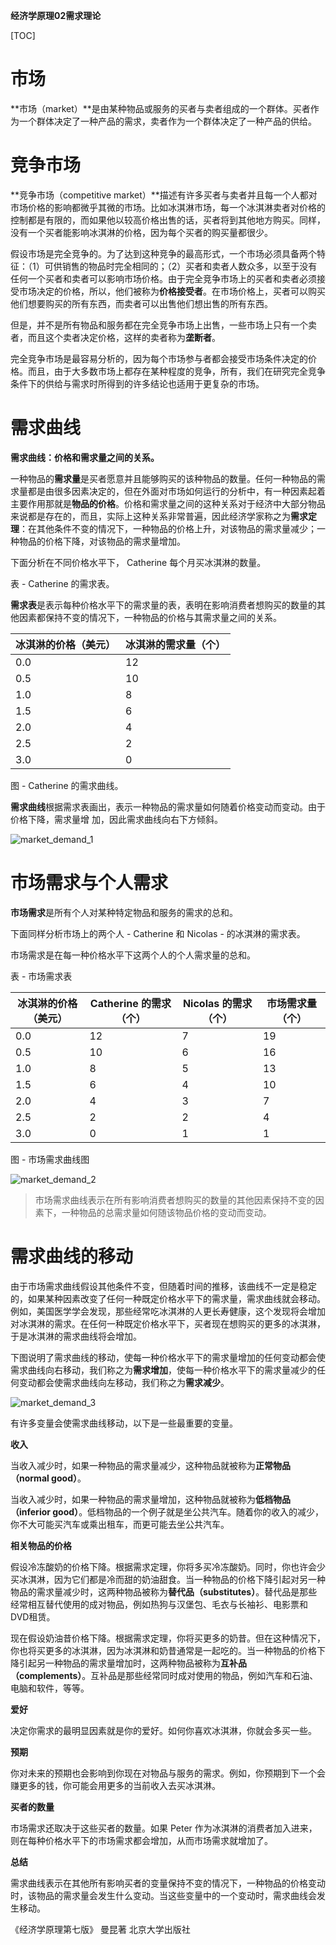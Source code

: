 **经济学原理02需求理论**

[TOC]

# 市场

**市场（market）**是由某种物品或服务的买者与卖者组成的一个群体。买者作为一个群体决定了一种产品的需求，卖者作为一个群体决定了一种产品的供给。

# 竞争市场

**竞争市场（competitive market）**描述有许多买者与卖者并且每一个人都对市场价格的影响都微乎其微的市场。比如冰淇淋市场，每一个冰淇淋卖者对价格的控制都是有限的，而如果他以较高价格出售的话，买者将到其他地方购买。同样，没有一个买者能影响冰淇淋的价格，因为每个买者的购买量都很少。

假设市场是完全竞争的。为了达到这种竞争的最高形式，一个市场必须具备两个特征：（1）可供销售的物品时完全相同的；（2）买者和卖者人数众多，以至于没有任何一个买者和卖者可以影响市场价格。由于完全竞争市场上的买者和卖者必须接受市场决定的价格，所以，他们被称为**价格接受者**。在市场价格上，买者可以购买他们想要购买的所有东西，而卖者可以出售他们想出售的所有东西。

但是，并不是所有物品和服务都在完全竞争市场上出售，一些市场上只有一个卖者，而且这个卖者决定价格，这样的卖者称为**垄断者**。

完全竞争市场是最容易分析的，因为每个市场参与者都会接受市场条件决定的价格。而且，由于大多数市场上都存在某种程度的竞争，所有，我们在研究完全竞争条件下的供给与需求时所得到的许多结论也适用于更复杂的市场。

# 需求曲线

**需求曲线：价格和需求量之间的关系。**

一种物品的**需求量**是买者愿意并且能够购买的该种物品的数量。任何一种物品的需求量都是由很多因素决定的，但在外面对市场如何运行的分析中，有一种因素起着主要作用那就是**物品的价格**。价格和需求量之间的这种关系对于经济中大部分物品来说都是存在的，而且，实际上这种关系非常普遍，因此经济学家称之为**需求定理**：在其他条件不变的情况下，一种物品的价格上升，对该物品的需求量减少；一种物品的价格下降，对该物品的需求量增加。

下面分析在不同价格水平下， Catherine 每个月买冰淇淋的数量。

表 - Catherine 的需求表。

**需求表**是表示每种价格水平下的需求量的表，表明在影响消费者想购买的数量的其他因素都保持不变的情况下，一种物品的价格与其需求量之间的关系。

| 冰淇淋的价格（美元） | 冰淇淋的需求量（个） |
| --- | --- |
| 0.0 | 12 |
| 0.5 | 10 |
| 1.0 | 8 |
| 1.5 | 6 |
| 2.0 | 4 |
| 2.5 | 2 |
| 3.0 | 0 |

图 - Catherine 的需求曲线。

**需求曲线**根据需求表画出，表示一种物品的需求量如何随着价格变动而变动。由于价格下降，需求量增
加，因此需求曲线向右下方倾斜。

![market_demand_1](http://onke0yoit.bkt.clouddn.com/market_demand_1-1.jpeg)


# 市场需求与个人需求

**市场需求**是所有个人对某种特定物品和服务的需求的总和。

下面同样分析市场上的两个人 - Catherine 和 Nicolas - 的冰淇淋的需求表。

市场需求是在每一种价格水平下这两个人的个人需求量的总和。

表 - 市场需求表

| 冰淇淋的价格（美元） | Catherine 的需求（个） | Nicolas 的需求（个） | 市场需求量（个） |
| --- | --- | --- | --- |
| 0.0 | 12 | 7 | 19 |
| 0.5 | 10 | 6 | 16 |
| 1.0 | 8 | 5 | 13 |
| 1.5 | 6 | 4 | 10 |
| 2.0 | 4 | 3 | 7 |
| 2.5 | 2 | 2 | 4 |
| 3.0 | 0 | 1 | 1 |

图 - 市场需求曲线图

![market_demand_2](http://onke0yoit.bkt.clouddn.com/market_demand_2.jpeg)

>市场需求曲线表示在所有影响消费者想购买的数量的其他因素保持不变的因素下，一种物品的总需求量如何随该物品价格的变动而变动。

# 需求曲线的移动

由于市场需求曲线假设其他条件不变，但随着时间的推移，该曲线不一定是稳定的，如果某种因素改变了任何一种既定价格水平下的需求量，需求曲线就会移动。例如，美国医学学会发现，那些经常吃冰淇淋的人更长寿健康，这个发现将会增加对冰淇淋的需求。在任何一种既定价格水平下，买者现在想购买的更多的冰淇淋，于是冰淇淋的需求曲线将会增加。

下图说明了需求曲线的移动，使每一种价格水平下的需求量增加的任何变动都会使需求曲线向右移动，我们称之为**需求增加**，使每一种价格水平下的需求量减少的任何变动都会使需求曲线向左移动，我们称之为**需求减少**。

![market_demand_3](http://onke0yoit.bkt.clouddn.com/market_demand_3.jpeg)

有许多变量会使需求曲线移动，以下是一些最重要的变量。

**收入**

当收入减少时，如果一种物品的需求量减少，这种物品就被称为**正常物品（normal good）**。

当收入减少时，如果一种物品的需求量增加，这种物品就被称为**低档物品（inferior good）**。低档物品的一个例子就是坐公共汽车。随着你的收入的减少，你不大可能买汽车或乘出租车，而更可能去坐公共汽车。

**相关物品的价格**

假设冷冻酸奶的价格下降。根据需求定理，你将多买冷冻酸奶。同时，你也许会少买冰淇淋，因为它们都是冷而甜的奶油甜食。当一种物品的价格下降引起对另一种物品的需求量减少时，这两种物品被称为**替代品（substitutes）**。替代品是那些经常相互替代使用的成对物品，例如热狗与汉堡包、毛衣与长袖衫、电影票和DVD租赁。

现在假设奶油昔价格下降。根据需求定理，你将买更多的奶昔。但在这种情况下，你也将买更多的冰淇淋，因为冰淇淋和奶昔通常是一起吃的。当一种物品的价格下降引起另一种物品的需求量增加时，这两种物品被称为**互补品（complements）**。互补品是那些经常同时成对使用的物品，例如汽车和石油、电脑和软件，等等。

**爱好**

决定你需求的最明显因素就是你的爱好。如何你喜欢冰淇淋，你就会多买一些。

**预期**

你对未来的预期也会影响到你现在对物品与服务的需求。例如，你预期到下一个会赚更多的钱，你可能会用更多的当前收入去买冰淇淋。

**买者的数量**

市场需求还取决于这些买者的数量。如果 Peter 作为冰淇淋的消费者加入进来，则在每种价格水平下的市场需求都会增加，从而市场需求就增加了。

**总结**

需求曲线表示在其他所有影响买者的变量保持不变的情况下，一种物品的价格变动时，该物品的需求量会发生什么变动。当这些变量中的一个变动时，需求曲线会发生移动。


《经济学原理第七版》 曼昆著 北京大学出版社

